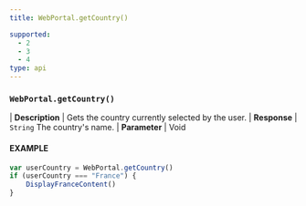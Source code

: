 ```yaml
---
title: WebPortal.getCountry()

supported:
  - 2
  - 3
  - 4
type: api
---
```


### `WebPortal.getCountry()`

| **Description** | Gets the country currently selected by the user.
| **Response** | `String`  The country's name.
| **Parameter**   | Void 

#### EXAMPLE

```javascript
var userCountry = WebPortal.getCountry()
if (userCountry === "France") {
	DisplayFranceContent()
}
```
